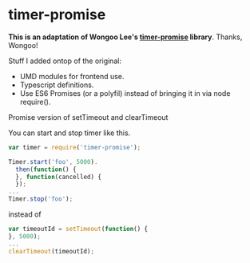 # timer-promise

**This is an adaptation of Wongoo Lee's [timer-promise](https://github.com/iwongu/timer-promise) library**. Thanks, Wongoo!

Stuff I added ontop of the original:

 * UMD modules for frontend use.
 * Typescript definitions.
 * Use ES6 Promises (or a polyfil) instead of bringing it in via node require().

Promise version of setTimeout and clearTimeout

You can start and stop timer like this.

```js
var timer = require('timer-promise');

Timer.start('foo', 5000).
  then(function() {
  }, function(cancelled) {
  });
...
Timer.stop('foo');
```
instead of
```js
var timeoutId = setTimeout(function() {
}, 5000);
...
clearTimeout(timeoutId);
```
